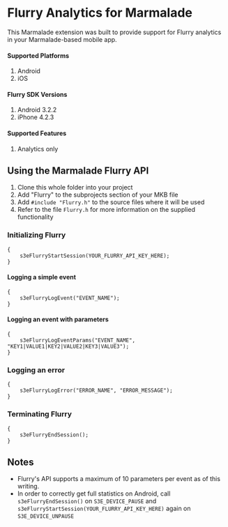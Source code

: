 Flurry Analytics for Marmalade
==============================

This Marmalade extension was built to provide support for Flurry analytics in your Marmalade-based mobile app.

#### Supported Platforms
1. Android
2. iOS

#### Flurry SDK Versions
1. Android 3.2.2
2. iPhone 4.2.3

#### Supported Features
1. Analytics only

## Using the Marmalade Flurry API

1. Clone this whole folder into your project
2. Add "Flurry" to the subprojects section of your MKB file
3. Add `#include "Flurry.h"` to the source files where it will be used
4. Refer to the file `Flurry.h` for more information on the supplied functionality

### Initializing Flurry
```if (FlurryAvailable())
{
	s3eFlurryStartSession(YOUR_FLURRY_API_KEY_HERE);
}
```

#### Logging a simple event
```if (FlurryAvailable())
{
	s3eFlurryLogEvent("EVENT_NAME");
}
```

#### Logging an event with parameters
```if (FlurryAvailable())
{
	s3eFlurryLogEventParams("EVENT_NAME", "KEY1|VALUE1|KEY2|VALUE2|KEY3|VALUE3");
}
```

### Logging an error
```if (FlurryAvailable())
{
    s3eFlurryLogError("ERROR_NAME", "ERROR_MESSAGE");
}
```

### Terminating Flurry
```if (FlurryAvailable())
{
    s3eFlurryEndSession();
}
```

## Notes
* Flurry's API supports a maximum of 10 parameters per event as of this writing.
* In order to correctly get full statistics on Android, call `s3eFlurryEndSession()` on `S3E_DEVICE_PAUSE` and `s3eFlurryStartSession(YOUR_FLURRY_API_KEY_HERE)` again on `S3E_DEVICE_UNPAUSE`